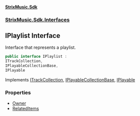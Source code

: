 #### [StrixMusic.Sdk](./index.md 'index')
### [StrixMusic.Sdk.Interfaces](./StrixMusic-Sdk-Interfaces.md 'StrixMusic.Sdk.Interfaces')
## IPlaylist Interface
Interface that represents a playlist.  
```csharp
public interface IPlaylist :
ITrackCollection,
IPlayableCollectionBase,
IPlayable
```
Implements [ITrackCollection](./StrixMusic-Sdk-Interfaces-ITrackCollection.md 'StrixMusic.Sdk.Interfaces.ITrackCollection'), [IPlayableCollectionBase](./StrixMusic-Sdk-Interfaces-IPlayableCollectionBase.md 'StrixMusic.Sdk.Interfaces.IPlayableCollectionBase'), [IPlayable](./StrixMusic-Sdk-Interfaces-IPlayable.md 'StrixMusic.Sdk.Interfaces.IPlayable')  
### Properties
- [Owner](./StrixMusic-Sdk-Interfaces-IPlaylist-Owner.md 'StrixMusic.Sdk.Interfaces.IPlaylist.Owner')
- [RelatedItems](./StrixMusic-Sdk-Interfaces-IPlaylist-RelatedItems.md 'StrixMusic.Sdk.Interfaces.IPlaylist.RelatedItems')
